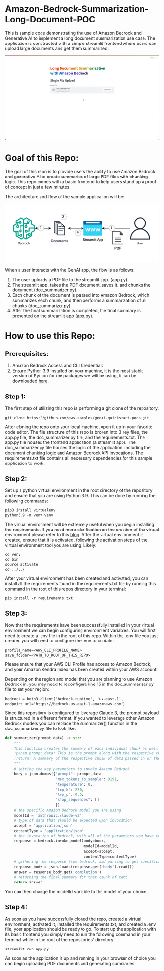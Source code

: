 # Amazon-Bedrock-Summarization-Long-Document-POC

This is sample code demonstrating the use of Amazon Bedrock and Generative AI to implement a long document summarization use case. The application is constructed with a simple streamlit frontend where users can upload large documents and get them summarized.

![Alt text](images/demo.gif)
# **Goal of this Repo:**

The goal of this repo is to provide users the ability to use Amazon Bedrock and generative AI to create summaries of large PDF files with chunking logic.
This repo comes with a basic frontend to help users stand up a proof of concept in just a few minutes.

The architecture and flow of the sample application will be:

![Alt text](images/architecture.png "POC Architecture")

When a user interacts with the GenAI app, the flow is as follows:

1. The user uploads a PDF file to the streamlit app. (app.py).
2. The streamlit app, takes the PDF document, saves it, and chunks the document (doc_summarizer.py).
3. Each chunk of the document is passed into Amazon Bedrock, which summarizes each chunk, and then performs a summarization of all chunks (doc_summarizer.py).
4. After the final summarization is completed, the final summary is presented on the streamlit app (app.py).

# How to use this Repo:

## Prerequisites:

1. Amazon Bedrock Access and CLI Credentials.
2. Ensure Python 3.9 installed on your machine, it is the most stable version of Python for the packages we will be using, it can be downloaded [here](https://www.python.org/downloads/release/python-3911/).

## Step 1:

The first step of utilizing this repo is performing a git clone of the repository.

```
git clone https://github.com/aws-samples/genai-quickstart-pocs.git
```

After cloning the repo onto your local machine, open it up in your favorite code editor. The file structure of this repo is broken into 3 key files,
the app.py file, the doc_summarizer.py file, and the requirements.txt. The app.py file houses the frontend application (a streamlit app).
The doc_summarizer.py file houses the logic of the application, including the document chunking logic and Amazon Bedrock API invocations.
The requirements.txt file contains all necessary dependencies for this sample application to work.

## Step 2:

Set up a python virtual environment in the root directory of the repository and ensure that you are using Python 3.9. This can be done by running the following commands:

```
pip3 install virtualenv
python3.9 -m venv venv
```

The virtual environment will be extremely useful when you begin installing the requirements. If you need more clarification on the creation of the virtual environment please refer to this [blog](https://www.freecodecamp.org/news/how-to-setup-virtual-environments-in-python/).
After the virtual environment is created, ensure that it is activated, following the activation steps of the virtual environment tool you are using. Likely:

```
cd venv
cd bin
source activate
cd ../../
```

After your virtual environment has been created and activated, you can install all the requirements found in the requirements.txt file by running this command in the root of this repos directory in your terminal:

```
pip install -r requirements.txt
```

## Step 3:

Now that the requirements have been successfully installed in your virtual environment we can begin configuring environment variables.
You will first need to create a .env file in the root of this repo. Within the .env file you just created you will need to configure the .env to contain:

```
profile_name=<AWS_CLI_PROFILE_NAME>
save_folder=<PATH_TO_ROOT_OF_THIS_REPO>
```

Please ensure that your AWS CLI Profile has access to Amazon Bedrock, and your Amazon Kendra Index has been created within your AWS account!

Depending on the region and model that you are planning to use Amazon Bedrock in, you may need to reconfigure line 15 in the doc_summarizer.py file to set your region:

```
bedrock = boto3.client('bedrock-runtime', 'us-east-1', endpoint_url='https://bedrock.us-east-1.amazonaws.com')

```
Since this repository is configured to leverage Claude 3, the prompt payload is structured in a different format. If you wanted to leverage other Amazon Bedrock models you can replace the summarizer() function in the doc_summarizer.py file to look like:

```python
def summarizer(prompt_data) -> str:
    """
    This function creates the summary of each individual chunk as well as the final summary.
    :param prompt_data: This is the prompt along with the respective chunk of text, at the end it contains all summary chunks combined.
    :return: A summary of the respective chunk of data passed in or the final summary that is a summary of all summary chunks.
    """
    # setting the key parameters to invoke Amazon Bedrock
    body = json.dumps({"prompt": prompt_data,
                       "max_tokens_to_sample": 8191,
                       "temperature": 0,
                       "top_k": 250,
                       "top_p": 0.5,
                       "stop_sequences": []
                       })
    # the specific Amazon Bedrock model you are using
    modelId = 'anthropic.claude-v2'
    # type of data that should be expected upon invocation
    accept = 'application/json'
    contentType = 'application/json'
    # the invocation of bedrock, with all of the parameters you have configured
    response = bedrock.invoke_model(body=body,
                                    modelId=modelId,
                                    accept=accept,
                                    contentType=contentType)
    # gathering the response from bedrock, and parsing to get specifically the answer
    response_body = json.loads(response.get('body').read())
    answer = response_body.get('completion')
    # returning the final summary for that chunk of text
    return answer
```

You can then change the modelId variable to the model of your choice.

## Step 4:

As soon as you have successfully cloned the repo, created a virtual environment, activated it, installed the requirements.txt, and created a .env file, your application should be ready to go.
To start up the application with its basic frontend you simply need to run the following command in your terminal while in the root of the repositories' directory:

```
streamlit run app.py
```

As soon as the application is up and running in your browser of choice you can begin uploading PDF documents and generating summaries.
